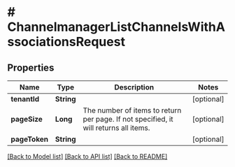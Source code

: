 # # ChannelmanagerListChannelsWithAssociationsRequest


## Properties 


Name | Type | Description | Notes
------------ | ------------- | ------------- | -------------
**tenantId**| **String** |   | [optional]
**pageSize**| **Long** | The number of items to return per page. If not specified, it will returns all items.  | [optional]
**pageToken**| **String** |   | [optional]


[[Back to Model list]](../../README.md#models) [[Back to API list]](../../README.md#endpoints) [[Back to README]](../../README.md)

